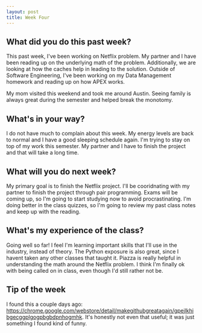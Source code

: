 ```yaml
---
layout: post
title: Week Four
---
```


## What did you do this past week? ##
This past week, I've been working on Netflix problem. My partner and I have been reading up on the underlying math of the problem. Additionally, we are looking at how the caches help in leading to the solution. Outside of Software Engineering, I've been working on my Data Management homework and reading up on how APEX works. 

My mom visited this weekend and took me around Austin. Seeing family is always great during the semester and helped break the monotomy. 

## What's in your way? ##
I do not have much to complain about this week. My energy levels are back to normal and I have a good sleeping schedule again. I'm trying to stay on top of my work this semester. My partner and I have to finish the project and that will take a long time. 

## What will you do next week? ##
My primary goal is to finish the Netflix project. I'll be cooridnating with my partner to finish the project through pair programming. Exams will be coming up, so I'm going to start studying now to avoid procrastinating. I'm doing better in the class quizzes, so I'm going to review my past class notes and keep up with the reading.   

## What's my experience of the class? ##
Going well so far! I feel I'm learning important skills that I'll use in the industry, instead of theory. The Python exposure is also great, since I havent taken any other classes that taught it. Piazza is really helpful in understanding the math around the Netflix problem. I think I'm finally ok with being called on in class, even though I'd still rather not be. 

## Tip of the week ##
I found this a couple days ago: https://chrome.google.com/webstore/detail/makegithubgreatagain/gpejlkhibgecggplgogpbgbdpnhogmhk. It's honestly not even that useful; it was just something I found kind of funny. 
